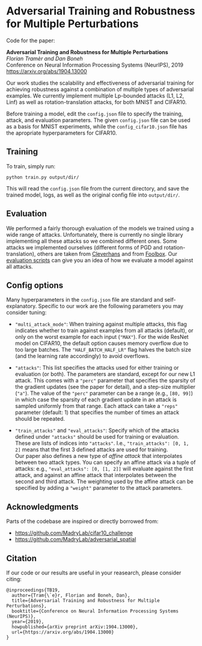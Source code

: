 # Adversarial Training and Robustness for Multiple Perturbations

Code for the paper:

**Adversarial Training and Robustness for Multiple Perturbations**<br>
*Florian Tramèr and Dan Boneh*<br>
Conference on Neural Information Processing Systems (NeurIPS), 2019<br>
https://arxiv.org/abs/1904.13000

Our work studies the scalability and effectiveness of adversarial training for achieving robustness against a combination of multiple types of adversarial examples.
We currently implement multiple Lp-bounded attacks (L1, L2, Linf) as well as rotation-translation attacks, for both MNIST and CIFAR10.

Before training a model, edit the `config.json` file to specify the training, attack, and evaluation parameters. The given `config.json` file can be used as a basis for MNIST experiments, while the `config_cifar10.json` file has the apropriate hyperparameters for CIFAR10.

## Training 

To train, simply run:

```[bash]
python train.py output/dir/
```
This will read the `config.json` file from the current directory, and save the trained model, logs, as well as the original config file into `output/dir/`.

## Evaluation

We performed a fairly thorough evaluation of the models we trained using a wide range of attacks. Unfortunately, there is currently no single library implementing all these attacks so we combined different ones. Some attacks we implemented ourselves (different forms of PGD and rotation-translation), others are taken from [Cleverhans](https://github.com/tensorflow/cleverhans) and from [Foolbox](https://github.com/bethgelab/foolbox).
Our [evaluation scripts](scripts/) can give you an idea of how we evaluate a model against all attacks.

## Config options

Many hyperparameters in the `config.json` file are standard and self-explanatory.
Specific to our work are the following parameters you may consider tuning:

* `"multi_attack_mode"`: When training against multiple attacks, this flag indicates whether to train against examples from all attacks (default), or only on the worst example for each input (`"MAX"`). For the wide ResNet model on CIFAR10, the default option causes memory overflow due to too large batches. The `"HALF_BATCH_HALF_LR"` flag halves the batch size (and the learning rate accordingly) to avoid overflows.

* `"attacks"`: This list specifies the attacks used for either training or evaluation (or both). The parameters are standard, except for our new L1 attack. This comes with a `"perc"` parameter that specifies the sparsity of the gradient updates (see the paper for detail), and a step-size multiplier (`"a"`). The value of the `"perc"` parameter can be a range (e.g., `[80, 99]`) in which case the sparsity of each gradient update in an attack is sampled uniformly from that range. Each attack can take a `"reps"` parameter (default: 1) that specifies the number of times an attack should be repeated. 

* `"train_attacks"` and `"eval_attacks"`: Specify which of the attacks defined under `"attacks"` should be used for training or evaluation. These are lists of indices into `"attacks"`. I.e., `"train_attacks": [0, 1, 2]` means that the first 3 defined attacks are used for training.</br>
Our paper also defines a new type of *affine attack* that interpolates between two attack types. You can specify an affine attack via a tuple of attacks: e.g., `"eval_attacks": [0, [1, 2]]` will evaluate against the first attack, and against an affine attack that interpolates between the second and third attack. The weighting used by the affine attack can be specified by adding a `"weight"` parameter to the attack parameters.

## Acknowledgments
Parts of the codebase are inspired or directly borrowed from:
* https://github.com/MadryLab/cifar10_challenge
* https://github.com/MadryLab/adversarial_spatial


## Citation

If our code or our results are useful in your reasearch, please consider citing:

```[bibtex]
@inproceedings{TB19,
  author={Tram{\`e}r, Florian and Boneh, Dan},
  title={Adversarial Training and Robustness for Multiple Perturbations},
  booktitle={Conference on Neural Information Processing Systems (NeurIPS)},
  year={2019},
  howpublished={arXiv preprint arXiv:1904.13000},
  url={https://arxiv.org/abs/1904.13000}
}
```

